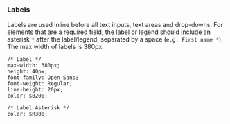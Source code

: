### Labels

Labels are used inline before all text inputs, text areas and drop-downs. For elements that are a required field, the label or legend should include an asterisk `*` after the label/legend, separated by a space \(`e.g. First name *`\). The max width of labels is 380px.

```
/* Label */
max-width: 380px;
height: 40px;
font-family: Open Sans;
font-weight: Regular;
line-height: 20px;
color: $B200;

/* Label Asterisk */
color: $R300;
```



